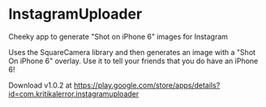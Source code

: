 # InstagramUploader
Cheeky app to generate "Shot on iPhone 6" images for Instagram

Uses the SquareCamera library and then generates an image with a "Shot On iPhone 6" overlay. Use it to tell your friends that you do have an iPhone 6!

Download v1.0.2 at https://play.google.com/store/apps/details?id=com.kritikalerror.instagramuploader
